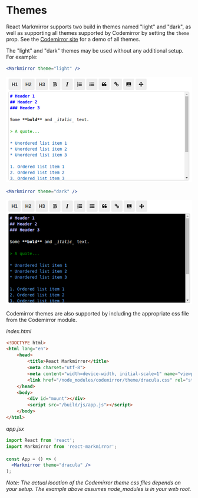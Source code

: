 Themes
======
React Markmirror supports two build in themes named "light" and "dark", as well as supporting all themes supported by Codemirror by setting the `theme` prop. See the [Codemirror site](https://codemirror.net/demo/theme.html) for a demo of all themes.

The "light" and "dark" themes may be used without any additional setup. For example:

```jsx
<Markmirror theme="light" />
```

![Light example](images/theme-light.png)

```jsx
<Markmirror theme="dark" />
```

![Dark example](images/theme-dark.png)

Codemirror themes are also supported by including the appropriate css file from the Codemirror module.

_index.html_

```html
<!DOCTYPE html>
<html lang="en">
    <head>
        <title>React Markmirror</title>
        <meta charset="utf-8">
        <meta content="width=device-width, initial-scale=1" name="viewport">
        <link href="/node_modules/codemirror/theme/dracula.css" rel="stylesheet">
    </head>
    <body>
        <div id="mount"></div>
        <script src="/build/js/app.js"></script>
    </body>
</html>
```

_app.jsx_

```jsx
import React from 'react';
import Markmirror from 'react-markmirror';

const App = () => (
  <Markmirror theme="dracula" />
);
```

_Note: The actual location of the Codemirror theme css files depends on your setup. The example above assumes node_modules is in your web root._
